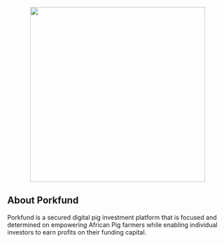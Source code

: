 <p align="center"><a href="https://laravel.com" target="_blank"><img src="https://res.cloudinary.com/https-porkfund-com/image/upload/h_55,w_250/v1596576561/porkfund/logo_tx6aag.png" width="400"></a></p>

## About Porkfund

Porkfund is a secured digital pig investment platform that is focused and determined on empowering African Pig farmers while enabling individual investors to earn profits on their funding capital.

<!--

**Here are some ideas to get you started:**

🙋‍♀️ A short introduction - what is your organization all about?
🌈 Contribution guidelines - how can the community get involved?
👩‍💻 Useful resources - where can the community find your docs? Is there anything else the community should know?
🍿 Fun facts - what does your team eat for breakfast?
🧙 Remember, you can do mighty things with the power of [Markdown](https://docs.github.com/github/writing-on-github/getting-started-with-writing-and-formatting-on-github/basic-writing-and-formatting-syntax)
-->
